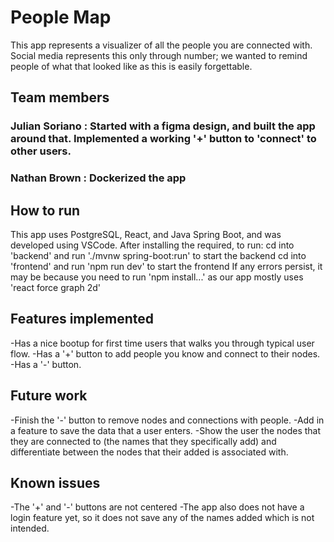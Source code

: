 # People Map
This app represents a visualizer of all the people you are connected with. Social media represents this only through
number; we wanted to remind people of what that looked like as this is easily forgettable.

## Team members
### Julian Soriano : Started with a figma design, and built the app around that. Implemented a working '+' button to 'connect' to other users.
### Nathan Brown : Dockerized the app

## How to run
This app uses PostgreSQL, React, and Java Spring Boot, and was developed using VSCode.
After installing the required, to run:
cd into 'backend' and run './mvnw spring-boot:run' to start the backend
cd into 'frontend' and run 'npm run dev' to start the frontend
If any errors persist, it may be because you need to run 'npm install...' as our app mostly uses 'react force graph 2d'

## Features implemented
-Has a nice bootup for first time users that walks you through typical user flow.
-Has a '+' button to add people you know and connect to their nodes.
-Has a '-' button.

## Future work
-Finish the '-' button to remove nodes and connections with people.
-Add in a feature to save the data that a user enters.
-Show the user the nodes that they are connected to (the names that they specifically add) and differentiate between
the nodes that their added is associated with.

## Known issues
-The '+' and '-' buttons are not centered
-The app also does not have a login feature yet, so it does not save any
of the names added which is not intended.

